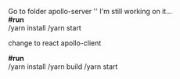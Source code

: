 Go to folder apollo-server
''
I'm still working on it... <br />
**#run**  <br />
/yarn install
/yarn start

change to react apollo-client

**#run**  <br />
/yarn install 
/yarn build
/yarn start
